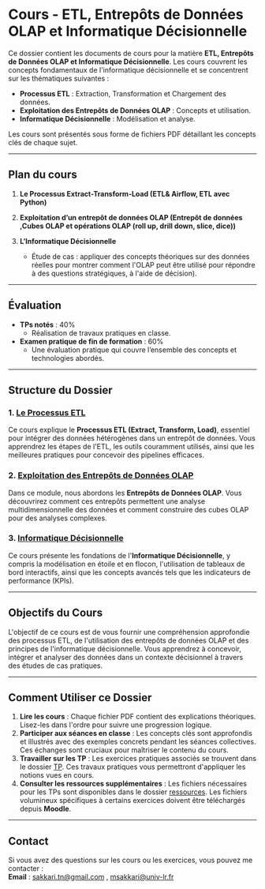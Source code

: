 # Cours - ETL, Entrepôts de Données OLAP et Informatique Décisionnelle

Ce dossier contient les documents de cours pour la matière **ETL, Entrepôts de Données OLAP et Informatique Décisionnelle**. Les cours couvrent les concepts fondamentaux de l'informatique décisionnelle et se concentrent sur les thématiques suivantes :

- **Processus ETL** : Extraction, Transformation et Chargement des données.
- **Exploitation des Entrepôts de Données OLAP** : Concepts et utilisation.
- **Informatique Décisionnelle** : Modélisation et analyse.

Les cours sont présentés sous forme de fichiers PDF détaillant les concepts clés de chaque sujet.

---
## Plan du cours

1. **Le Processus Extract-Transform-Load (ETL& Airflow, ETL avec Python)** 

2. **Exploitation d’un entrepôt de données OLAP (Entrepôt de données ,Cubes
OLAP et opérations OLAP (roll up, drill down, slice, dice))**
3. **L’Informatique Décisionnelle**
   - Étude de cas : appliquer des concepts théoriques sur des données réelles pour montrer comment l'OLAP peut être utilisé pour répondre à des questions stratégiques, à l'aide de décision).
---

## Évaluation

- **TPs notés** : 40%  
  - Réalisation de travaux pratiques en classe.  
- **Examen pratique de fin de formation** : 60%  
  - Une évaluation pratique qui couvre l’ensemble des concepts et technologies abordés.  

---
## Structure du Dossier

### 1. [Le Processus ETL](/cours/01_Processus_ETL.pdf)

Ce cours explique le **Processus ETL (Extract, Transform, Load)**, essentiel pour intégrer des données hétérogènes dans un entrepôt de données. Vous apprendrez les étapes de l'ETL, les outils couramment utilisés, ainsi que les meilleures pratiques pour concevoir des pipelines efficaces.

### 2. [Exploitation des Entrepôts de Données OLAP](cours/02_Exploitation_OLAP.pdf)

Dans ce module, nous abordons les **Entrepôts de Données OLAP**. Vous découvrirez comment ces entrepôts permettent une analyse multidimensionnelle des données et comment construire des cubes OLAP pour des analyses complexes.

### 3. [Informatique Décisionnelle](/cours/03_Informatique_Decisionnelle.pdf)

Ce cours présente les fondations de l'**Informatique Décisionnelle**, y compris la modélisation en étoile et en flocon, l'utilisation de tableaux de bord interactifs, ainsi que les concepts avancés tels que les indicateurs de performance (KPIs).

---

## Objectifs du Cours

L'objectif de ce cours est de vous fournir une compréhension approfondie des processus ETL, de l'utilisation des entrepôts de données OLAP et des principes de l'informatique décisionnelle. Vous apprendrez à concevoir, intégrer et analyser des données dans un contexte décisionnel à travers des études de cas pratiques.

---

## Comment Utiliser ce Dossier

1. **Lire les cours** : Chaque fichier PDF contient des explications théoriques. Lisez-les dans l'ordre pour suivre une progression logique.
2. **Participer aux séances en classe** : Les concepts clés sont approfondis et illustrés avec des exemples concrets pendant les séances collectives. Ces échanges sont cruciaux pour maîtriser le contenu du cours.
3. **Travailler sur les TP** : Les exercices pratiques associés se trouvent dans le dossier [TP](/tp). Ces travaux pratiques vous permettront d'appliquer les notions vues en cours.
4. **Consulter les ressources supplémentaires** : Les fichiers nécessaires pour les TPs sont disponibles dans le dossier [ressources](/ressources). Les fichiers volumineux spécifiques à certains exercices doivent être téléchargés depuis **Moodle**.

---

## Contact

Si vous avez des questions sur les cours ou les exercices, vous pouvez me contacter :  
**Email** : sakkari.tn@gmail.com , msakkari@univ-lr.fr

